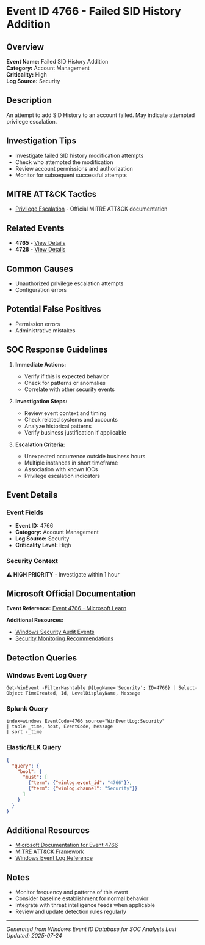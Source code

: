 # Event ID 4766 - Failed SID History Addition

## Overview
**Event Name:** Failed SID History Addition  
**Category:** Account Management  
**Criticality:** High  
**Log Source:** Security  

## Description
An attempt to add SID History to an account failed. May indicate attempted privilege escalation.

## Investigation Tips
- Investigate failed SID history modification attempts
- Check who attempted the modification
- Review account permissions and authorization
- Monitor for subsequent successful attempts

## MITRE ATT&CK Tactics
- [Privilege Escalation](https://attack.mitre.org/tactics/TA0004/) - Official MITRE ATT&CK documentation

## Related Events
- **4765** - [View Details](4765.md)
- **4728** - [View Details](4728.md)

## Common Causes
- Unauthorized privilege escalation attempts
- Configuration errors

## Potential False Positives
- Permission errors
- Administrative mistakes

## SOC Response Guidelines
1. **Immediate Actions:**
   - Verify if this is expected behavior
   - Check for patterns or anomalies
   - Correlate with other security events

2. **Investigation Steps:**
   - Review event context and timing
   - Check related systems and accounts
   - Analyze historical patterns
   - Verify business justification if applicable

3. **Escalation Criteria:**
   - Unexpected occurrence outside business hours
   - Multiple instances in short timeframe
   - Association with known IOCs
   - Privilege escalation indicators

## Event Details

### Event Fields
- **Event ID:** 4766
- **Category:** Account Management
- **Log Source:** Security
- **Criticality Level:** High

### Security Context
⚠️ **HIGH PRIORITY** - Investigate within 1 hour

## Microsoft Official Documentation
**Event Reference:** [Event 4766 - Microsoft Learn](https://learn.microsoft.com/en-us/previous-versions/windows/it-pro/windows-10/security/threat-protection/auditing/event-4766)

**Additional Resources:**
- [Windows Security Audit Events](https://learn.microsoft.com/en-us/windows/security/threat-protection/auditing/audit-events)
- [Security Monitoring Recommendations](https://learn.microsoft.com/en-us/windows-server/identity/ad-ds/plan/appendix-l--events-to-monitor)

## Detection Queries

### Windows Event Log Query
```
Get-WinEvent -FilterHashtable @{LogName='Security'; ID=4766} | Select-Object TimeCreated, Id, LevelDisplayName, Message
```

### Splunk Query
```spl
index=windows EventCode=4766 source="WinEventLog:Security"
| table _time, host, EventCode, Message
| sort -_time
```

### Elastic/ELK Query
```json
{
  "query": {
    "bool": {
      "must": [
        {"term": {"winlog.event_id": "4766"}},
        {"term": {"winlog.channel": "Security"}}
      ]
    }
  }
}
```

## Additional Resources
- [Microsoft Documentation for Event 4766](https://docs.microsoft.com/en-us/windows/security/threat-protection/auditing/event-4766)
- [MITRE ATT&CK Framework](https://attack.mitre.org/)
- [Windows Event Log Reference](https://docs.microsoft.com/en-us/windows/win32/eventlog/event-logging)

## Notes
- Monitor frequency and patterns of this event
- Consider baseline establishment for normal behavior
- Integrate with threat intelligence feeds when applicable
- Review and update detection rules regularly

---
*Generated from Windows Event ID Database for SOC Analysts*
*Last Updated: 2025-07-24*